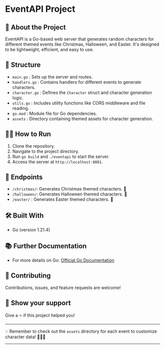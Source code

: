 # EventAPI Project

## 🚀 About the Project
EventAPI is a Go-based web server that generates random characters for different themed events like Christmas, Halloween, and Easter. It's designed to be lightweight, efficient, and easy to use.

## 📁 Structure
- `main.go`      : Sets up the server and routes.
- `handlers.go`  : Contains handlers for different events to generate characters.
- `character.go` : Defines the `Character` struct and character generation logic.
- `utils.go`     : Includes utility functions like CORS middleware and file reading.
- `go.mod`       : Module file for Go dependencies.
- `assets`       : Directory containing themed assets for character generation.

## 🏃‍♂️ How to Run
1. Clone the repository.
2. Navigate to the project directory.
3. Run `go build` and `./eventapi` to start the server.
4. Access the server at `http://localhost:8081`.

## 🎨 Endpoints
- `/christmas/`: Generates Christmas themed characters. 🎄
- `/halloween/`: Generates Halloween themed characters. 🎃
- `/easter/`   : Generates Easter themed characters.    🐰

## 🛠️ Built With
- Go (version 1.21.4)

## 📚 Further Documentation
- For more details on Go: [Official Go Documentation](https://golang.org/doc/)

## 🤝 Contributing
Contributions, issues, and feature requests are welcome!

## 🌟 Show your support
Give a ⭐️ if this project helped you!

---

💡 Remember to check out the `assets` directory for each event to customize character data! 🎅👻🐇

---